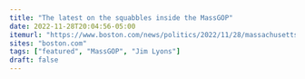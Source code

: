 ```yaml
---
title: "The latest on the squabbles inside the MassGOP"
date: 2022-11-28T20:04:56-05:00
itemurl: "https://www.boston.com/news/politics/2022/11/28/massachusetts-gop-squabbles-jim-lyons-patrick-crowley-amy-carnevale/"
sites: "boston.com"
tags: ["featured", "MassGOP", "Jim Lyons"]
draft: false
---
```


